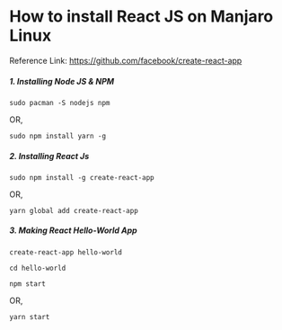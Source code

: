 # How to install React JS on Manjaro Linux

Reference Link: https://github.com/facebook/create-react-app

##### 1. Installing Node JS & NPM
```
sudo pacman -S nodejs npm
```
OR,
```
sudo npm install yarn -g
```
##### 2. Installing React Js
```
sudo npm install -g create-react-app
```
OR,
```
yarn global add create-react-app
```
##### 3. Making React Hello-World App
```
create-react-app hello-world
```
```
cd hello-world
```
```
npm start
```
OR,
```
yarn start
```
